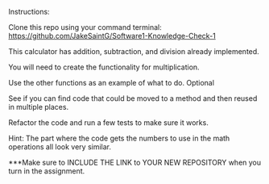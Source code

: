 Instructions:


Clone this repo using your command terminal: https://github.com/JakeSaintG/Software1-Knowledge-Check-1

This calculator has addition, subtraction, and division already implemented.

You will need to create the functionality for multiplication.

Use the other functions as an example of what to do.
Optional

See if you can find code that could be moved to a method and then reused in multiple places.


Refactor the code and run a few tests to make sure it works.


Hint: The part where the code gets the numbers to use in the math operations all look very similar.

***Make sure to INCLUDE THE LINK to YOUR NEW REPOSITORY when you turn in the assignment.
